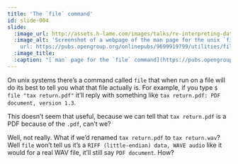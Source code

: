 ```yaml
---
title: 'The `file` command'
id: slide-004
slide:
  :image_url: http://assets.h-lame.com/images/talks/re-interpreting-data/slides/004.png
  :image_alt: 'Screenshot of a webpage of the man page for the unix `file` command;
    url: https://pubs.opengroup.org/onlinepubs/9699919799/utilities/file.html'
  :image_title:
  :caption: "[`man` page for the `file` command](https://pubs.opengroup.org/onlinepubs/9699919799/utilities/file.html)\n"
---
```

On unix systems there’s a command called `file` that when run on a file will do its best to tell you what that file actually is.  For example, if you type `$ file "tax return.pdf"` it’ll reply with something like `tax return.pdf: PDF document, version 1.3`.

This doesn’t seem that useful, because we can tell that `tax return.pdf` is a PDF because of the `.pdf`, can’t we?

Well, not really.  What if we’d renamed `tax return.pdf` to `tax return.wav`?  Well `file` won’t tell us it’s a `RIFF (little-endian) data, WAVE audio` like it would for a real WAV file, it’ll still say `PDF document`.  How?

